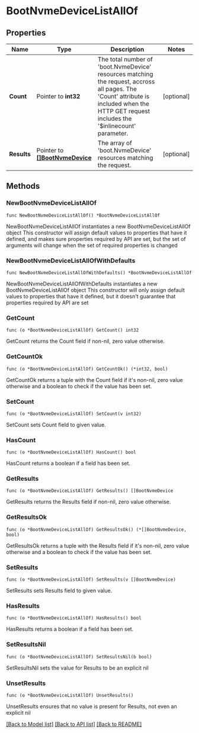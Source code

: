 # BootNvmeDeviceListAllOf

## Properties

Name | Type | Description | Notes
------------ | ------------- | ------------- | -------------
**Count** | Pointer to **int32** | The total number of &#39;boot.NvmeDevice&#39; resources matching the request, accross all pages. The &#39;Count&#39; attribute is included when the HTTP GET request includes the &#39;$inlinecount&#39; parameter. | [optional] 
**Results** | Pointer to [**[]BootNvmeDevice**](boot.NvmeDevice.md) | The array of &#39;boot.NvmeDevice&#39; resources matching the request. | [optional] 

## Methods

### NewBootNvmeDeviceListAllOf

`func NewBootNvmeDeviceListAllOf() *BootNvmeDeviceListAllOf`

NewBootNvmeDeviceListAllOf instantiates a new BootNvmeDeviceListAllOf object
This constructor will assign default values to properties that have it defined,
and makes sure properties required by API are set, but the set of arguments
will change when the set of required properties is changed

### NewBootNvmeDeviceListAllOfWithDefaults

`func NewBootNvmeDeviceListAllOfWithDefaults() *BootNvmeDeviceListAllOf`

NewBootNvmeDeviceListAllOfWithDefaults instantiates a new BootNvmeDeviceListAllOf object
This constructor will only assign default values to properties that have it defined,
but it doesn't guarantee that properties required by API are set

### GetCount

`func (o *BootNvmeDeviceListAllOf) GetCount() int32`

GetCount returns the Count field if non-nil, zero value otherwise.

### GetCountOk

`func (o *BootNvmeDeviceListAllOf) GetCountOk() (*int32, bool)`

GetCountOk returns a tuple with the Count field if it's non-nil, zero value otherwise
and a boolean to check if the value has been set.

### SetCount

`func (o *BootNvmeDeviceListAllOf) SetCount(v int32)`

SetCount sets Count field to given value.

### HasCount

`func (o *BootNvmeDeviceListAllOf) HasCount() bool`

HasCount returns a boolean if a field has been set.

### GetResults

`func (o *BootNvmeDeviceListAllOf) GetResults() []BootNvmeDevice`

GetResults returns the Results field if non-nil, zero value otherwise.

### GetResultsOk

`func (o *BootNvmeDeviceListAllOf) GetResultsOk() (*[]BootNvmeDevice, bool)`

GetResultsOk returns a tuple with the Results field if it's non-nil, zero value otherwise
and a boolean to check if the value has been set.

### SetResults

`func (o *BootNvmeDeviceListAllOf) SetResults(v []BootNvmeDevice)`

SetResults sets Results field to given value.

### HasResults

`func (o *BootNvmeDeviceListAllOf) HasResults() bool`

HasResults returns a boolean if a field has been set.

### SetResultsNil

`func (o *BootNvmeDeviceListAllOf) SetResultsNil(b bool)`

 SetResultsNil sets the value for Results to be an explicit nil

### UnsetResults
`func (o *BootNvmeDeviceListAllOf) UnsetResults()`

UnsetResults ensures that no value is present for Results, not even an explicit nil

[[Back to Model list]](../README.md#documentation-for-models) [[Back to API list]](../README.md#documentation-for-api-endpoints) [[Back to README]](../README.md)



